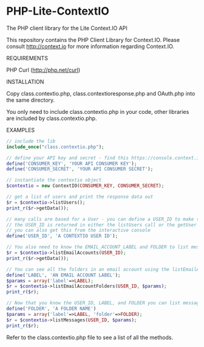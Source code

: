 PHP-Lite-ContextIO
==================

The PHP client library for the Lite Context.IO API

This repository contains the PHP Client Library for Context.IO. Please consult
http://context.io for more information regarding Context.IO.


REQUIREMENTS

PHP Curl (http://php.net/curl)


INSTALLATION

Copy class.contextio.php, class.contextioresponse.php and OAuth.php into the
same directory.

You only need to include class.contextio.php in your code, other libraries are
included by class.contextio.php.


EXAMPLES

```php
// include the lib
include_once("class.contextio.php");

// define your API key and secret - find this https://console.context.io/#settings
define('CONSUMER_KEY', 'YOUR API CONSUMER KEY');
define('CONSUMER_SECRET', 'YOUR API CONSUMER SECRET');

// instantiate the contextio object
$contextio = new ContextIO(CONSUMER_KEY, CONSUMER_SECRET);

// get a list of users and print the response data out
$r = $contextio->listUsers();
print_r($r->getData());

// many calls are based for a User - you can define a USER_ID to make these calls
// the USER_ID is returned in either the listUsers call or the getUser call
// you can also get this from the interactive console
define('USER_ID', 'A CONTEXTIO USER ID');

// You also need to know the EMAIL_ACCOUNT_LABEL and FOLDER to list messages.
$r = $contextio->listEmailAccounts(USER_ID);
print_r($r->getData());

// You can see all the folders in an email account using the listEmailAccountFolders method
define('LABEL', 'AN EMAIL ACCOUNT LABEL');
$params = array('label'=>LABEL);
$r = $contextio->listEmailAccountFolders(USER_ID, $params);
print_r($r);

// Now that you know the USER_ID, LABEL, and FOLDER you can list messages
define('FOLDER', 'A FOLDER NAME')
$params = array('label'=>LABEL, 'folder'=>FOLDER);
$r = $contextio->listMessages(USER_ID, $params);
print_r($r);
```

Refer to the class.contextio.php file to see a list of all the methods.
